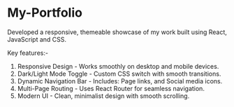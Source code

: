 # My-Portfolio
Developed a responsive, themeable showcase of my work built using React, JavaScript and CSS. 

Key features:-

1. Responsive Design - Works smoothly on desktop and mobile devices.
2. Dark/Light Mode Toggle - Custom CSS switch with smooth transitions.
3. Dynamic Navigation Bar - Includes: Page links, and Social media icons.
4. Multi-Page Routing - Uses React Router for seamless navigation.
5. Modern UI - Clean, minimalist design with smooth scrolling.
